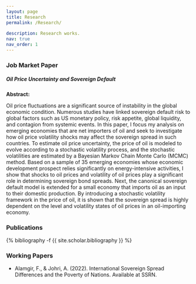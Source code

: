 ```yaml
---
layout: page
title: Research
permalink: /Research/
 
description: Research works.
nav: true
nav_order: 1
---
```

<!-- _pages/publications.md -->
<div class="publications">
</div>
 
### Job Market Paper
 
##### Oil Price Uncertainty and Sovereign Default
 
**Abstract:** 
 
Oil price fluctuations are a significant source of instability in the global economic condition. Numerous studies have linked sovereign default risk to global factors such as US monetary policy, risk appetite, global liquidity, and contagion from systemic events. In this paper, I focus my analysis on emerging economies that are net importers of oil and seek to investigate how oil price volatility shocks may affect the sovereign spread in such countries. To estimate oil price uncertainty, the price of oil is modeled to evolve according to a stochastic volatility process, and the stochastic volatilities are estimated by a Bayesian Markov Chain Monte Carlo (MCMC) method. Based on a sample of 35 emerging economies whose economic development prospect relies significantly on energy-intensive activities, I show that shocks to oil prices and volatility of oil prices play a significant role in determining sovereign bond spreads.  Next, the canonical sovereign default model is extended for a small economy that imports oil as an input to their domestic production. By introducing a stochastic volatility framework in the price of oil, it is shown that the sovereign spread is highly dependent on the level and volatility states of oil prices in an oil-importing economy.
 
### Publications
 
{% bibliography -f {{ site.scholar.bibliography }} %}
 
### Working Papers
 
- Alamgir, F., & Johri, A. (2022). International Sovereign Spread Differences and the Poverty of Nations. Available at SSRN.
